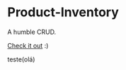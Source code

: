 # Product-Inventory

A humble CRUD.

<a href="https://marcel-inventory-control.herokuapp.com/" target="_blank">Check it out</a> :)


teste(olá)
